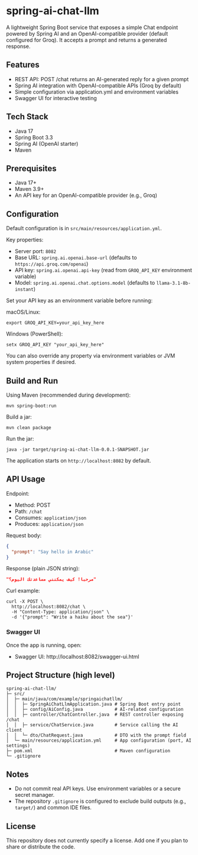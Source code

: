 # spring-ai-chat-llm

A lightweight Spring Boot service that exposes a simple Chat endpoint powered by Spring AI and an OpenAI-compatible provider (default configured for Groq). It accepts a prompt and returns a generated response.

## Features
- REST API: POST /chat returns an AI-generated reply for a given prompt
- Spring AI integration with OpenAI-compatible APIs (Groq by default)
- Simple configuration via application.yml and environment variables
- Swagger UI for interactive testing

## Tech Stack
- Java 17
- Spring Boot 3.3
- Spring AI (OpenAI starter)
- Maven

## Prerequisites
- Java 17+
- Maven 3.9+
- An API key for an OpenAI-compatible provider (e.g., Groq)

## Configuration
Default configuration is in `src/main/resources/application.yml`.

Key properties:
- Server port: `8082`
- Base URL: `spring.ai.openai.base-url` (defaults to `https://api.groq.com/openai`)
- API key: `spring.ai.openai.api-key` (read from `GROQ_API_KEY` environment variable)
- Model: `spring.ai.openai.chat.options.model` (defaults to `llama-3.1-8b-instant`)

Set your API key as an environment variable before running:

macOS/Linux:
```
export GROQ_API_KEY=your_api_key_here
```
Windows (PowerShell):
```
setx GROQ_API_KEY "your_api_key_here"
```

You can also override any property via environment variables or JVM system properties if desired.

## Build and Run
Using Maven (recommended during development):
```
mvn spring-boot:run
```

Build a jar:
```
mvn clean package
```
Run the jar:
```
java -jar target/spring-ai-chat-llm-0.0.1-SNAPSHOT.jar
```

The application starts on `http://localhost:8082` by default.

## API Usage
Endpoint:
- Method: POST
- Path: `/chat`
- Consumes: `application/json`
- Produces: `application/json`

Request body:
```json
{
  "prompt": "Say hello in Arabic"
}
```

Response (plain JSON string):
```json
"مرحبا! كيف يمكنني مساعدتك اليوم؟"
```

Curl example:
```
curl -X POST \
  http://localhost:8082/chat \
  -H "Content-Type: application/json" \
  -d '{"prompt": "Write a haiku about the sea"}'
```

### Swagger UI
Once the app is running, open:
- Swagger UI: http://localhost:8082/swagger-ui.html

## Project Structure (high level)
```
spring-ai-chat-llm/
├─ src/
│  ├─ main/java/com/example/springaichatllm/
│  │  ├─ SpringAiChatLlmApplication.java # Spring Boot entry point
│  │  ├─ config/AiConfig.java            # AI-related configuration
│  │  ├─ controller/ChatController.java  # REST controller exposing /chat
│  │  ├─ service/ChatService.java        # Service calling the AI client
│  │  └─ dto/ChatRequest.java            # DTO with the prompt field
│  └─ main/resources/application.yml     # App configuration (port, AI settings)
├─ pom.xml                               # Maven configuration
└─ .gitignore
```

## Notes
- Do not commit real API keys. Use environment variables or a secure secret manager.
- The repository `.gitignore` is configured to exclude build outputs (e.g., `target/`) and common IDE files.

## License
This repository does not currently specify a license. Add one if you plan to share or distribute the code.
